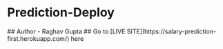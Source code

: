 # Prediction-Deploy
</n>
## Author - Raghav Gupta
## Go to [LIVE SITE](https://salary-prediction-first.herokuapp.com/) here
